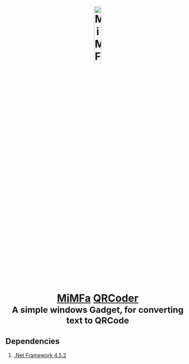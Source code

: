 <h1 align="center">
	<a href="https://gadget.mimfa.net" target="_blank">
		<img alt="MiMFa Gadget" width="20%" src="https://gadget.mimfa.net/product/QRCoder/logo.png"/>
		<br>
		<a href="https://github.com/mimfa">MiMFa</a> <a href="https://github.com/mimfa/QRCoder">QRCoder</a>
	</a>
	<br><sub>A simple windows Gadget, for converting text to QRCode</sub>
</h1>
<h2>Dependencies</h2>
<ol>
  <li><a href="https://versionsof.net/framework/4.5.2">.Net Framework 4.5.2</a></li>
</ol>
